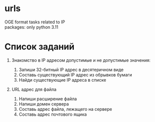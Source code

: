 # urls
OGE format tasks related to IP</br>
packages: only python 3.11

# Список заданий
1. Знакомство в IP адресом допустимые и не допустимые значения:
   1. Запиши 32-битный IP адрес в десятеричном виде
   2. Составь существующий IP адрес из обрывков бумаги
   3. Найди существующие IP адреса в списке


2. URL адрес для файла
   1. Напиши расширение файла
   2. Напиши домен сервера
   3. Составь адрес файла, лежащего на сервере
   4. Составь адрес почтового ящика
